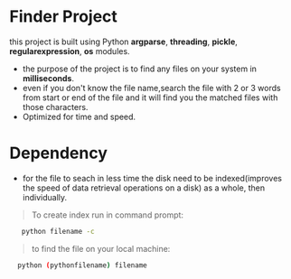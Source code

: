 # Finder Project
this project is built using Python **argparse**, **threading**, **pickle**, **regularexpression**, **os** modules.
* the purpose of the project is to find any files on your system in **milliseconds**.
* even if you don't know the file name,search the file with 2 or 3 words from start or end of the file and it will find you the matched files with those characters.
* Optimized for time and speed.

# Dependency
* for the file to seach in less time the disk need to be indexed(improves the speed of data retrieval operations on a disk) as a whole, then individually.

> To create index run in command prompt:
```bash 
   python filename -c
```
> to find the file on your local machine:
```bash
  python (pythonfilename) filename
  ```
